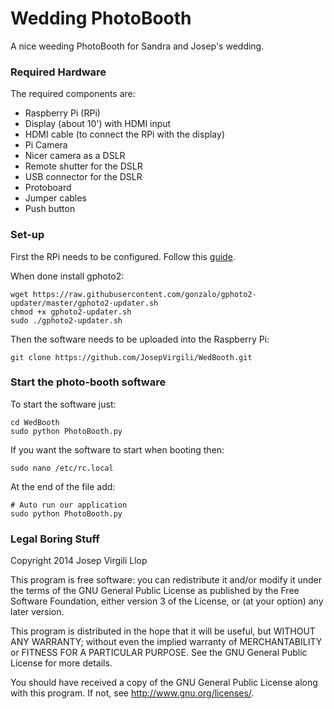 # Wedding PhotoBooth

A nice weeding PhotoBooth for Sandra and Josep's wedding.

### Required Hardware
The required components are:

- Raspberry Pi (RPi)
- Display (about 10') with HDMI input
- HDMI cable (to connect the RPi with the display)
- Pi Camera
- Nicer camera as a DSLR
- Remote shutter for the DSLR
- USB connector for the DSLR
- Protoboard
- Jumper cables
- Push button 

### Set-up

First the RPi needs to be configured. Follow this [guide]().


When done install gphoto2:

```
wget https://raw.githubusercontent.com/gonzalo/gphoto2-updater/master/gphoto2-updater.sh
chmod +x gphoto2-updater.sh
sudo ./gphoto2-updater.sh
```

Then the software needs to be uploaded into the Raspberry Pi:

```
git clone https://github.com/JosepVirgili/WedBooth.git
```

### Start the photo-booth software

To start the software just:

```
cd WedBooth
sudo python PhotoBooth.py
```

If you want the software to start when booting then:

```
sudo nano /etc/rc.local
```

At the end of the file add:

```
# Auto run our application
sudo python PhotoBooth.py
```

### Legal Boring Stuff

Copyright 2014 Josep Virgili Llop

This program is free software: you can redistribute it and/or modify
it under the terms of the GNU General Public License as published by
the Free Software Foundation, either version 3 of the License, or
(at your option) any later version.

This program is distributed in the hope that it will be useful,
but WITHOUT ANY WARRANTY; without even the implied warranty of
MERCHANTABILITY or FITNESS FOR A PARTICULAR PURPOSE.  See the
GNU General Public License for more details.

You should have received a copy of the GNU General Public License
along with this program.  If not, see <http://www.gnu.org/licenses/>.

 
